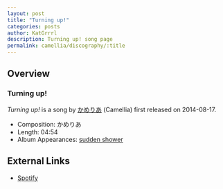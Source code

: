 ```yaml
---
layout: post
title: "Turning up!"
categories: posts
author: KatGrrrl
description: Turning up! song page
permalink: camellia/discography/:title
---
```


## Overview

### Turning up!

*Turning up!* is a song by [かめりあ](<{% link postsWiki/_posts/2023-12-10-camellia.md %}>) (Camellia) first released on 2014-08-17.

* Composition: かめりあ
* Length: 04:54
* Album Appearances: [sudden shower](<{% link postsInclude/_posts/camellia/albums/sudden-shower/2023-12-05-sudden-shower.md %}>)

## External Links

* [Spotify](https://open.spotify.com/track/368UlLZ9oLIT68Nfid2i8G?si=fe5f7eb5b4484ba3)
